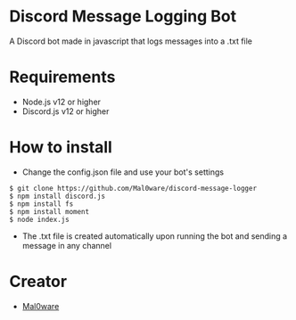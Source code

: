 # Discord Message Logging Bot
A Discord bot made in javascript that logs messages into a .txt file

# Requirements
- Node.js v12 or higher
- Discord.js v12 or higher

# How to install
- Change the config.json file and use your bot's settings
```
$ git clone https://github.com/Mal0ware/discord-message-logger
$ npm install discord.js
$ npm install fs
$ npm install moment
$ node index.js
```
- The .txt file is created automatically upon running the bot and sending a message in any channel
# Creator
- [Mal0ware](http://discord.bio/p/diablo)

